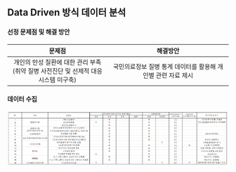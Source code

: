 ## Data Driven 방식 데이터 분석

#### 선정 문제점 및 해결 방안
|문제점|해결방안|
|:--------:|:-----:|
|개인의 만성 질환에 대한 관리 부족<br>(취약 질병 사전진단 및 선제적 대응 시스템 미구축)|국민의료정보 질병 통계 데이터를 활용해 개인별 관련 자료 제시 |

#### 데이터 수집
![data](/DAY_9/데이터수집.PNG)
